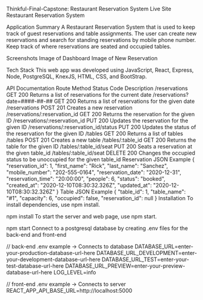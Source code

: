 Thinkful-Final-Capstone: Restaurant Reservation System
Live Site
Restaurant Reservation System

Application Summary
A Restaurant Reservation System that is used to keep track of guest reservations and table assignments.
The user can create new reservations and search for standing reservations by mobile phone number.
Keep track of where reservations are seated and occupied tables.

Screenshots
Image of Dashboard Image of New Reservation

Tech Stack
This web app was developed using JavaScript, React, Express, Node, PostgreSQL, KnexJS, HTML, CSS, and BootStrap.

API Documentation
Route Method Status Code Description
/reservations GET 200 Returns a list of reservations for the current date
/reservations?date=####-##-## GET 200 Returns a list of reservations for the given date
/reservations POST 201 Creates a new reservation
/reservations/:reservation_id GET 200 Returns the reservation for the given ID
/reservations/:reservation_id PUT 200 Updates the reservation for the given ID
/reservations/:reservation_id/status PUT 200 Updates the status of the reservation for the given ID
/tables GET 200 Returns a list of tables
/tables POST 201 Creates a new table
/tables/:table_id GET 200 Returns the table for the given ID
/tables/:table_id/seat PUT 200 Seats a reservation at the given table_id
/tables/:table_id/seat DELETE 200 Changes the occupied status to be unoccupied for the given table_id
Reservation JSON Example
{
"reservation_id": 1,
"first_name": "Rick",
"last_name": "Sanchez",
"mobile_number": "202-555-0164",
"reservation_date": "2020-12-31",
"reservation_time": "20:00:00",
"people": 6,
"status": "booked",
"created_at": "2020-12-10T08:30:32.326Z",
"updated_at": "2020-12-10T08:30:32.326Z"
}
Table JSON Example
{
"table_id": 1,
"table_name": "#1",
"capacity": 6,
"occupied": false,
"reservation_id": null
}
Installation
To install dependencies, use npm install.

npm install
To start the server and web page, use npm start.

npm start
Connect to a postgresql database by creating .env files for the back-end and front-end

// back-end .env example -> Connects to database
DATABASE_URL=enter-your-production-database-url-here
DATABASE_URL_DEVELOPMENT=enter-your-development-database-url-here
DATABASE_URL_TEST=enter-your-test-database-url-here
DATABASE_URL_PREVIEW=enter-your-preview-database-url-here
LOG_LEVEL=info

// front-end .env example -> Connects to server
REACT_APP_API_BASE_URL=http://localhost:5000
